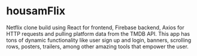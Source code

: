 # housamFlix
Netflix clone build using React for frontend, Firebase backend, Axios for HTTP requests and pulling platform data from the TMDB API. This app has tons of dynamic functionality like user sign up and login, banners, scrolling rows, posters, trailers, among other amazing tools that empower the user.
